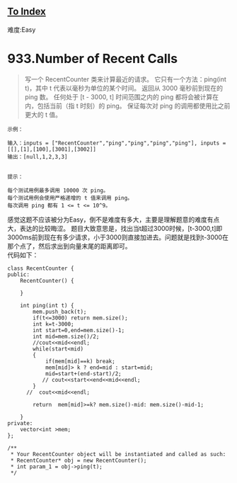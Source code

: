 [To Index](/index.md)
---
难度:Easy
# 933.Number of Recent Calls
> 写一个 RecentCounter 类来计算最近的请求。
它只有一个方法：ping(int t)，其中 t 代表以毫秒为单位的某个时间。
返回从 3000 毫秒前到现在的 ping 数。
任何处于 [t - 3000, t] 时间范围之内的 ping 都将会被计算在内，包括当前（指 t 时刻）的 ping。
保证每次对 ping 的调用都使用比之前更大的 t 值。

 
```
示例：

输入：inputs = ["RecentCounter","ping","ping","ping","ping"], inputs = [[],[1],[100],[3001],[3002]]
输出：[null,1,2,3,3]
 

提示：

每个测试用例最多调用 10000 次 ping。
每个测试用例会使用严格递增的 t 值来调用 ping。
每次调用 ping 都有 1 <= t <= 10^9。
```

感觉这题不应该被分为Easy，倒不是难度有多大，主要是理解题意的难度有点大，表达的比较晦涩。
题目大致意思是，找出当t超过3000时候，[t-3000,t]即3000ms前到现在有多少请求，小于3000则直接加进去。问题就是找到t-3000在那个点了，然后求出到向量末尾的距离即可。  
代码如下：


```
class RecentCounter {
public:
    RecentCounter() { 
        
    }
    
    int ping(int t) {
        mem.push_back(t);
        if(t<=3000) return mem.size();
        int k=t-3000;
        int start=0,end=mem.size()-1;
        int mid=mem.size()/2;
        //cout<<mid<<endl;
        while(start<mid)
        {
            if(mem[mid]==k) break;
            mem[mid]> k ? end=mid : start=mid;
            mid=start+(end-start)/2;
           // cout<<start<<end<<mid<<endl;
        }
      //  cout<<mid<<endl;
       
        return  mem[mid]>=k? mem.size()-mid: mem.size()-mid-1;
        
    }
private:
    vector<int >mem;
};

/**
 * Your RecentCounter object will be instantiated and called as such:
 * RecentCounter* obj = new RecentCounter();
 * int param_1 = obj->ping(t);
 */
```
